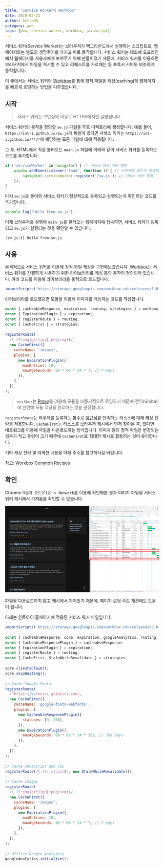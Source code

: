 ```yaml
---
title: "Service Worker와 Workbox"
date: 2020-03-21
author: Astro36
category: web
tags: [pwa, service_worker, workbox, javascript]
---
```


서비스 워커(Service Worker)는 브라우저가 백그라운드에서 실행하는 스크립트로, 웹페이지와는 별도의 생명주기를 가지고 따로 동작합니다.
서비스 워커는 태초에 오프라인에서 웹페이지를 사용자에게 보여주기 위해 만들어졌기 때문에, 서비스 워커를 이용하면 브라우저에서 파일을 캐시할 수 있고 리퀘스트를 가로채는 등 프록시 서버와 비슷하게 동작합니다.

이 글에서는 서비스 워커와 [Workbox](https://developers.google.com/web/tools/workbox)를 통해 정적 파일을 캐싱(caching)해 웹페이지를 빠르게 로딩하는 방법을 다루겠습니다.

## 시작

> 서비스 워커는 보안상의 이유로 HTTPS에서만 실행됩니다.

서비스 워커의 동작을 정의할 `sw.js` 파일을 루트 디렉토리에 생성합니다.
예를 들어, `https://int-i.github.io/sw.js`에 파일이 있다면 서비스 워커는 `https://int-i.github.io/**/*`에 해당하는 모든 파일에 대해 적용됩니다.

그 후, HTML에서 직접 불러오는 `main.js` 파일에 아래와 같이 서비스 워커를 등록하는 코드를 추가합니다.

```js
if ('serviceWorker' in navigator) { // 서비스 워커 지원 확인
    window.addEventListener('load', function () { // 브라우저 로드가 완료되면
        navigator.serviceWorker.register('/sw.js'); // 서비스 워커 등록
    });
}
```

다시 `sw.js`로 돌아와 서비스 워커가 정상적으로 등록되고 실행되는지 확인하는 코드를 추가합니다.

```js
console.log('Hello from sw.js');
```

이제 브라우저를 실행해 `main.js`를 불러오는 웹페이지에 접속하면, 서비스 워커가 등록되고 `sw.js`가 실행되는 것을 확인할 수 있습니다.

```text
[sw.js:1] Hello from sw.js
```

## 사용

본격적으로 서비스 워커를 이용해 정적 파일 캐싱을 구현해보겠습니다.
[Workbox](https://developers.google.com/web/tools/workbox)는 서비스 워커를 간결하게 사용하기 위한 라이브러리로 캐싱 등의 동작이 정의되어 있습니다.
아래 코드를 이용해 라이브러리를 동적으로 로드합니다.

```js
importScripts('https://storage.googleapis.com/workbox-cdn/releases/5.0.0/workbox-sw.js');
```

라이브러리를 로드했으면 모듈을 이용해 이미지를 캐싱하는 코드를 작성합니다.

```js
const { cacheableResponse, expiration, routing, strategies } = workbox;
const { ExpirationPlugin } = expiration;
const { registerRoute } = routing;
const { CacheFirst } = strategies;

registerRoute(
  /\.(?:png|gif|jpg|jpeg|svg)$/,
  new CacheFirst({
    cacheName: 'images',
    plugins: [
      new ExpirationPlugin({
        maxEntries: 10,
        maxAgeSeconds: 60 * 60 * 24 * 7, // 7 Days
      }),
    ],
  }),
);
```

> `workbox`는 [Proxy](https://developer.mozilla.org/en-US/docs/Web/JavaScript/Reference/Global_Objects/Proxy)를 이용해 모듈을 바동기적으로 로딩하기 때문에 전역(Global)에 선언해 모듈 로딩을 완료하는 것을 권장합니다.

`registerRoute`는 라우터를 등록하는 함수로 [정규식](https://developer.mozilla.org/en-US/docs/Web/JavaScript/Guide/Regular_Expressions)를 만족하는 리소스에 대해 캐싱 전략을 적용합니다.
`CacheFirst`는 리소스를 브라우저 캐시에서 먼저 찾아본 후, 없다면 네트워크를 이용해 파일을 다운로드하는 방식입니다.
이미지 등의 정적 파일은 변경되는 경우가 적고 용량이 크기 때문에 `CacheFirst`로 최대한 캐시를 활용하는 것이 유리합니다.

기타 캐싱 전략 및 자세한 내용을 아래 주소를 참고하시길 바랍니다.

참고: [Workbox Common Recipes](https://developers.google.com/web/tools/workbox/guides/common-recipes)

## 확인

Chrome `개발자 모드(F12) > Network`를 이용해 확인해본 결과 이미지 파일을 서비스 워커 캐시에서 가져옴을 확인할 수 있습니다.

![screenshot](/assets/posts/2020-03-21-serviceworker-workbox/screenshot.png)

파일을 다운로드하지 않고 캐시에서 가져왔기 때문에, 페이지 로딩 속도 개선에도 도움이 됩니다.

아래는 인트아이 홈페이지에 적용된 서비스 워커 파일입니다.

```js
importScripts('https://storage.googleapis.com/workbox-cdn/releases/5.0.0/workbox-sw.js');

const { cacheableResponse, core, expiration, googleAnalytics, routing, strategies } = workbox;
const { CacheableResponsePlugin } = cacheableResponse;
const { ExpirationPlugin } = expiration;
const { registerRoute } = routing;
const { CacheFirst, StaleWhileRevalidate } = strategies;

core.clientsClaim();
core.skipWaiting();

// Cache Google Fonts
registerRoute(
  /^https:\/\/fonts\.gstatic\.com/,
  new CacheFirst({
    cacheName: 'google-fonts-webfonts',
    plugins: [
      new CacheableResponsePlugin({
        statuses: [0, 200],
      }),
      new ExpirationPlugin({
        maxAgeSeconds: 60 * 60 * 24 * 365, // 365 Days
      }),
    ],
  }),
);

// Cache JavaScript and CSS
registerRoute(/\.(?:js|css)$/, new StaleWhileRevalidate());

// Cache Images
registerRoute(
  /\.(?:png|gif|jpg|jpeg|svg)$/,
  new CacheFirst({
    cacheName: 'images',
    plugins: [
      new ExpirationPlugin({
        maxEntries: 10,
        maxAgeSeconds: 60 * 60 * 24 * 7, // 7 Days
      }),
    ],
  }),
);

// Offline Google Analytics
googleAnalytics.initialize();
```
